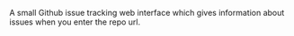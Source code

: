 A small Github issue tracking web interface which gives information about issues when you enter the repo url. 
